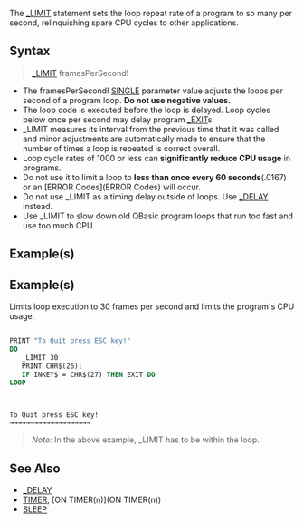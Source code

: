 The [_LIMIT](_LIMIT) statement sets the loop repeat rate of a program to so many per second, relinquishing spare CPU cycles to other applications. 


## Syntax
 
>  [_LIMIT](_LIMIT) framesPerSecond!


* The framesPerSecond! [SINGLE](SINGLE) parameter value adjusts the loops per second of a program loop. **Do not use negative values.**
* The loop code is executed before the loop is delayed. Loop cycles below once per second may delay program [_EXIT](_EXIT)s.
* _LIMIT measures its interval from the previous time that it was called and minor adjustments are automatically made to ensure that the number of times a loop is repeated is correct overall.
* Loop cycle rates of 1000 or less can **significantly reduce CPU usage** in programs.
* Do not use it to limit a loop to **less than once every 60 seconds**(.0167) or an [ERROR Codes](ERROR Codes) will occur.
* Do not use _LIMIT as a timing delay outside of loops. Use [_DELAY](_DELAY) instead.
* Use _LIMIT to slow down old QBasic program loops that run too fast and use too much CPU.


## Example(s)

## Example(s)
 Limits loop execution to 30 frames per second and limits the program's CPU usage.

```vb

PRINT "To Quit press ESC key!"
DO
   _LIMIT 30
   PRINT CHR$(26);
   IF INKEY$ = CHR$(27) THEN EXIT DO 
LOOP 

```

```text


To Quit press ESC key!
→→→→→→→→→→→→→→→→→→→→

```

> *Note:* In the above example, _LIMIT has to be within the loop.


## See Also

* [_DELAY](_DELAY)
* [TIMER](TIMER), [ON TIMER(n)](ON TIMER(n))
* [SLEEP](SLEEP)




